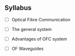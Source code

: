 
## Syllabus
- [ ] Optical Fibre Communication
- [ ] The general system
- [ ] Advantages of OFC system
- [ ] OF Waveguides

